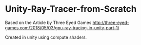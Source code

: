 # Unity-Ray-Tracer-from-Scratch
Based on the Article by Three Eyed Games http://three-eyed-games.com/2018/05/03/gpu-ray-tracing-in-unity-part-1/

Created in unity using compute shaders.
